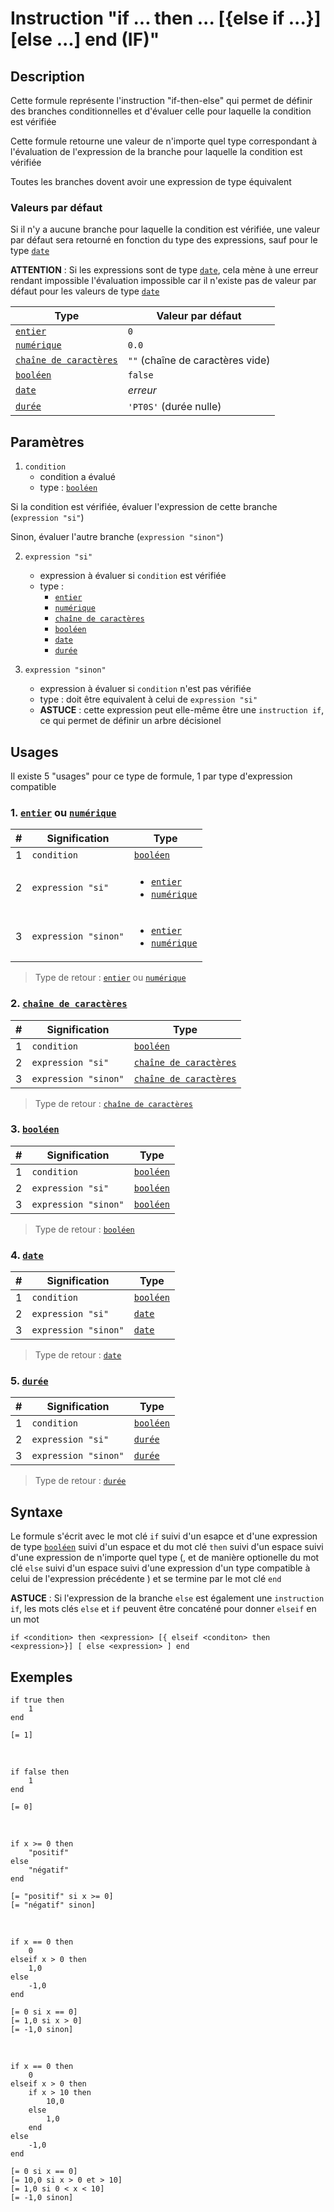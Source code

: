 # Instruction "if ... then ... [{else if ...}] [else ...] end (IF)"

## Description

Cette formule représente l'instruction "if-then-else" qui permet de définir des branches conditionnelles et d'évaluer celle pour laquelle la condition est vérifiée

Cette formule retourne une valeur de n'importe quel type correspondant à l'évaluation de l'expression de la branche pour laquelle la condition est vérifiée

Toutes les branches dovent avoir une expression de type équivalent

### Valeurs par défaut
Si il n'y a aucune branche pour laquelle la condition est vérifiée, une valeur par défaut sera retourné en fonction du type des expressions, sauf pour le type [`date`][valeur-de-retour]

__ATTENTION__ : 
Si les expressions sont de type [`date`][valeur-de-retour], cela mène à une erreur rendant impossible l'évaluation impossible car il n'existe pas de valeur par défaut pour les valeurs de type [`date`][valeur-de-retour]

|Type|Valeur par défaut|
|----|-----------------|
|[`entier`][valeur-de-retour]|`0`|
|[`numérique`][valeur-de-retour]|`0.0`|
|[`chaîne de caractères`][valeur-de-retour]|`""` (chaîne de caractères vide)|
|[`booléen`][valeur-de-retour]|`false`|
|[`date`][valeur-de-retour]|_erreur_|
|[`durée`][valeur-de-retour]|`'PT0S'` (durée nulle)|

## Paramètres

1. `condition`
    - condition a évalué
    - type : [`booléen`][valeur-de-retour]
 
Si la condition est vérifiée, évaluer l'expression de cette branche (`expression "si"`)

Sinon, évaluer l'autre branche (`expression "sinon"`)

2. `expression "si"`
    - expression à évaluer si `condition` est vérifiée
    - type : 
        - [`entier`][valeur-de-retour]
        - [`numérique`][valeur-de-retour]
        - [`chaîne de caractères`][valeur-de-retour]
        - [`booléen`][valeur-de-retour]
        - [`date`][valeur-de-retour]
        - [`durée`][valeur-de-retour]

3. `expression "sinon"`
    - expression à évaluer si `condition` n'est pas vérifiée
    - type : doit être equivalent à celui de `expression "si"`
    - __ASTUCE__ : cette expression peut elle-même être une `instruction if`, ce qui permet de définir un arbre décisionel

## Usages

Il existe 5 "usages" pour ce type de formule, 1 par type d'expression compatible

### 1. [`entier`][valeur-de-retour] ou [`numérique`][valeur-de-retour]
|#|Signification|Type|
|-------------------|-------------|----|
|1|`condition`|[`booléen`][valeur-de-retour]|
|2|`expression "si"`|<ul><li>[`entier`][valeur-de-retour]</li><li>[`numérique`][valeur-de-retour]</li></ul>|
|3|`expression "sinon"`|<ul><li>[`entier`][valeur-de-retour]</li><li>[`numérique`][valeur-de-retour]</li></ul>|

> Type de retour : [`entier`][valeur-de-retour] ou [`numérique`][valeur-de-retour]

### 2. [`chaîne de caractères`][valeur-de-retour]
|#|Signification|Type|
|-------------------|-------------|----|
|1|`condition`|[`booléen`][valeur-de-retour]|
|2|`expression "si"`|[`chaîne de caractères`][valeur-de-retour]|
|3|`expression "sinon"`|[`chaîne de caractères`][valeur-de-retour]|

> Type de retour : [`chaîne de caractères`][valeur-de-retour]

### 3. [`booléen`][valeur-de-retour]
|#|Signification|Type|
|-------------------|-------------|----|
|1|`condition`|[`booléen`][valeur-de-retour]|
|2|`expression "si"`|[`booléen`][valeur-de-retour]|
|3|`expression "sinon"`|[`booléen`][valeur-de-retour]|

> Type de retour : [`booléen`][valeur-de-retour]

### 4. [`date`][valeur-de-retour]
|#|Signification|Type|
|-------------------|-------------|----|
|1|`condition`|[`booléen`][valeur-de-retour]|
|2|`expression "si"`|[`date`][valeur-de-retour]|
|3|`expression "sinon"`|[`date`][valeur-de-retour]|

> Type de retour : [`date`][valeur-de-retour]

### 5. [`durée`][valeur-de-retour]
|#|Signification|Type|
|-------------------|-------------|----|
|1|`condition`|[`booléen`][valeur-de-retour]|
|2|`expression "si"`|[`durée`][valeur-de-retour]|
|3|`expression "sinon"`|[`durée`][valeur-de-retour]|

> Type de retour : [`durée`][valeur-de-retour]

## Syntaxe

Le formule s'écrit avec le mot clé `if` suivi d'un esapce et d'une expression de type [`booléen`][valeur-de-retour] suivi d'un espace et du mot clé `then` suivi d'un espace suivi d'une expression de n'importe quel type (, et de manière optionelle du mot clé `else` suivi d'un espace suivi d'une expression d'un type compatible à celui de l'expression précédente ) et se termine par le mot clé `end`

__ASTUCE__ : Si l'expression de la branche `else` est également une `instruction if`, les mots clés `else` et `if` peuvent être concaténé pour donner `elseif` en un mot
    
    if <condition> then <expression> [{ elseif <conditon> then <expression>}] [ else <expression> ] end 

## Exemples

    if true then
        1
    end

    [= 1]
&nbsp;

    if false then
        1
    end

    [= 0]
&nbsp;

    if x >= 0 then
        "positif"
    else
        "négatif"
    end

    [= "positif" si x >= 0]
    [= "négatif" sinon]
&nbsp;

    if x == 0 then
        0
    elseif x > 0 then
        1,0
    else
        -1,0
    end

    [= 0 si x == 0]
    [= 1,0 si x > 0]
    [= -1,0 sinon]
&nbsp;

    if x == 0 then
        0
    elseif x > 0 then
        if x > 10 then
            10,0
        else
            1,0
        end
    else
        -1,0
    end

    [= 0 si x == 0]
    [= 10,0 si x > 0 et > 10]
    [= 1,0 si 0 < x < 10]
    [= -1,0 sinon]

    
[valeur-de-retour]: ../../lexique.md#valeur-de-retour